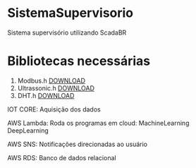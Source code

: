 # SistemaSupervisorio
Sistema supervisório utilizando ScadaBR

# Bibliotecas necessárias
1. Modbus.h [DOWNLOAD](https://github.com/andresarmento/modbus-arduino)
2. Ultrassonic.h [DOWNLOAD](https://github.com/makerhero/Ultrasonic)
3. DHT.h [DOWNLOAD](https://github.com/adafruit/DHT-sensor-library)


IOT CORE:
	Aquisição dos dados

AWS Lambda:
	Roda os programas em cloud:
		MachineLearning
		DeepLearning

AWS SNS:
	Notificações direcionadas ao usuário
	
AWS RDS:
	Banco de dados relacional
